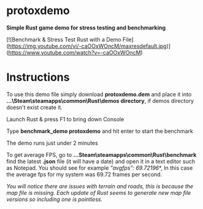 # protoxdemo
**Simple Rust game demo for stress testing and benchmarking**

[![Benchmark & Stress Test Rust with a Demo File]
(https://img.youtube.com/vi/-caOOxWOncM/maxresdefault.jpg)]
(https://www.youtube.com/watch?v=-caOOxWOncM)

# Instructions

To use this demo file simply download **protoxdemo.dem** and place it into **...\Steam\steamapps\common\Rust\demos directory**, if demos directory doesn't exist create it.

Launch Rust & press F1 to bring down Console

Type **benchmark_demo protoxdemo** and hit enter to start the benchmark

The demo runs just under 2 minutes

To get average FPS, go to **...Steam\steamapps\common\Rust\benchmark** find the latest **.json** file (it will have a date) and open it in a text editor such as Notepad. You should see for example *"avgfps": 69.72196**, In this case the average fps for my system was 69.72 frames per second.

*You will notice there are issues with terrain and roads, this is because the map file is missing. Each update of Rust seems to generate new map file versions so including one is pointless.*

